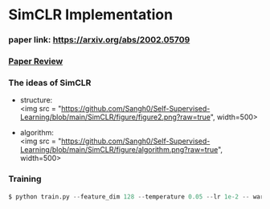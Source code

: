 # SimCLR Implementation  

### paper link: https://arxiv.org/abs/2002.05709

### [Paper Review](https://github.com/Sangh0/Self-Supervised-Learning/blob/main/SimCLR/simclr_paper_review.ipynb)


### The ideas of SimCLR  
- structure:  
<img src = "https://github.com/Sangh0/Self-Supervised-Learning/blob/main/SimCLR/figure/figure2.png?raw=true", width=500>

- algorithm:  
<img src = "https://github.com/Sangh0/Self-Supervised-Learning/blob/main/SimCLR/figure/algorithm.png?raw=true", width=500>

### Training  
```python
$ python train.py --feature_dim 128 --temperature 0.05 --lr 1e-2 -- warmup_epoch 10 --batch_size 32
```